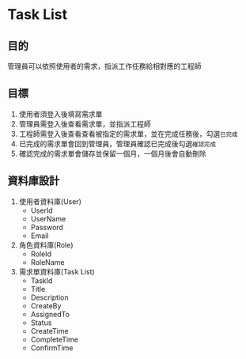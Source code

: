 # Task List   
## 目的   
管理員可以依照使用者的需求，指派工作任務給相對應的工程師   
## 目標   
1. 使用者須登入後填寫需求單   
2. 管理員需登入後查看需求單，並指派工程師   
3. 工程師需登入後查看查看被指定的需求單，並在完成任務後，勾選`已完成`    
4. 已完成的需求單會回到管理員，管理員確認已完成後勾選`確認完成`    
5. 確認完成的需求單會儲存並保留一個月，一個月後會自動刪除   
   
## 資料庫設計   
1. 使用者資料庫(User)   
    - UserId    
    - UserName   
    - Password   
    - Email   
2. 角色資料庫(Role)   
    - RoleId   
    - RoleName   
3. 需求單資料庫(Task List)   
    - TaskId   
    - Title   
    - Description   
    - CreateBy   
    - AssignedTo   
    - Status   
    - CreateTime   
    - CompleteTime   
    - ConfirmTime   
   
   

